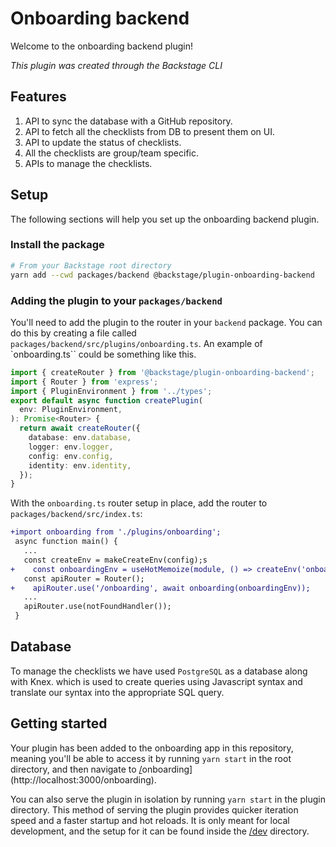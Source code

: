 # Onboarding backend

Welcome to the onboarding backend plugin!

_This plugin was created through the Backstage CLI_

## Features

1. API to sync the database with a GitHub repository.
2. API to fetch all the checklists from DB to present them on UI.
3. API to update the status of checklists.
4. All the checklists are group/team specific.
5. APIs to manage the checklists.

## Setup

The following sections will help you set up the onboarding backend plugin.

### Install the package

```bash
# From your Backstage root directory
yarn add --cwd packages/backend @backstage/plugin-onboarding-backend
```

### Adding the plugin to your `packages/backend`

You'll need to add the plugin to the router in your `backend` package. You can
do this by creating a file called `packages/backend/src/plugins/onboarding.ts`. An example of `onboarding.ts`` could be something like this.

```ts
import { createRouter } from '@backstage/plugin-onboarding-backend';
import { Router } from 'express';
import { PluginEnvironment } from '../types';
export default async function createPlugin(
  env: PluginEnvironment,
): Promise<Router> {
  return await createRouter({
    database: env.database,
    logger: env.logger,
    config: env.config,
    identity: env.identity,
  });
}
```

With the `onboarding.ts` router setup in place, add the router to
`packages/backend/src/index.ts`:

```diff
+import onboarding from './plugins/onboarding';
 async function main() {
   ...
   const createEnv = makeCreateEnv(config);s
+    const onboardingEnv = useHotMemoize(module, () => createEnv('onboarding'));
   const apiRouter = Router();
+    apiRouter.use('/onboarding', await onboarding(onboardingEnv));
   ...
   apiRouter.use(notFoundHandler());
 }
```

## Database

To manage the checklists we have used `PostgreSQL` as a database along with Knex. which is used to create queries using Javascript syntax and translate our syntax into the appropriate SQL query.

## Getting started

Your plugin has been added to the onboarding app in this repository, meaning you'll be able to access it by running `yarn
start` in the root directory, and then navigate to [/](http://localhost:3000/onboarding)onboarding](http://localhost:3000/onboarding).

You can also serve the plugin in isolation by running `yarn start` in the plugin directory.
This method of serving the plugin provides quicker iteration speed and a faster startup and hot reloads.
It is only meant for local development, and the setup for it can be found inside the [/dev](/dev) directory.
